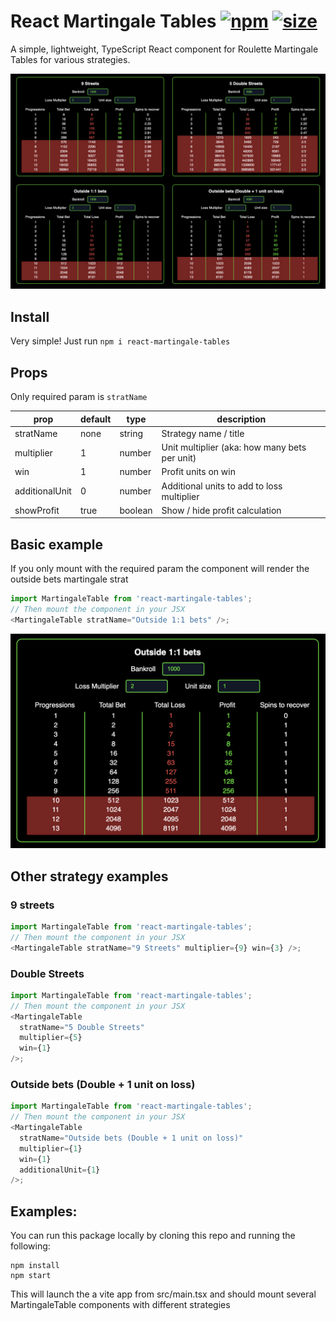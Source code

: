 # React Martingale Tables [![npm](https://img.shields.io/npm/v/react-martingale-tables.svg)](https://www.npmjs.com/package/react-martingale-tables) [![size](https://img.shields.io/bundlephobia/minzip/react-martingale-tables)](https://www.npmjs.com/package/react-martingale-tables)

A simple, lightweight, TypeScript React component for Roulette Martingale Tables for various strategies.

![Examples](/src/assets/allTables.png)

## Install

Very simple! Just run `npm i react-martingale-tables`

## Props

Only required param is `stratName`

| prop           | default | type    | description                                   |
| -------------- | ------- | ------- | --------------------------------------------- |
| stratName      | none    | string  | Strategy name / title                         |
| multiplier     | 1       | number  | Unit multiplier (aka: how many bets per unit) |
| win            | 1       | number  | Profit units on win                           |
| additionalUnit | 0       | number  | Additional units to add to loss multiplier    |
| showProfit     | true    | boolean | Show / hide profit calculation                |

## Basic example

If you only mount with the required param the component will render the outside bets martingale strat

```javascript
import MartingaleTable from 'react-martingale-tables';
// Then mount the component in your JSX
<MartingaleTable stratName="Outside 1:1 bets" />;
```

![Basic Example](/src/assets/basicExample.png)

## Other strategy examples

### 9 streets

```javascript
import MartingaleTable from 'react-martingale-tables';
// Then mount the component in your JSX
<MartingaleTable stratName="9 Streets" multiplier={9} win={3} />;
```

### Double Streets

```javascript
import MartingaleTable from 'react-martingale-tables';
// Then mount the component in your JSX
<MartingaleTable
  stratName="5 Double Streets"
  multiplier={5}
  win={1}
/>;
```

### Outside bets (Double + 1 unit on loss)

```javascript
import MartingaleTable from 'react-martingale-tables';
// Then mount the component in your JSX
<MartingaleTable
  stratName="Outside bets (Double + 1 unit on loss)"
  multiplier={1}
  win={1}
  additionalUnit={1}
/>;
```

## Examples:

You can run this package locally by cloning this repo and running the following:

```
npm install
npm start
```

This will launch the a vite app from src/main.tsx and should mount several MartingaleTable components with different strategies
